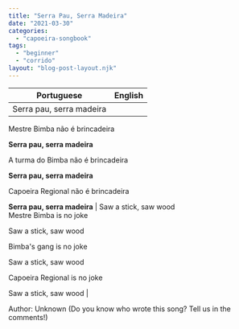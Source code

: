```yaml
---
title: "Serra Pau, Serra Madeira"
date: "2021-03-30"
categories: 
  - "capoeira-songbook"
tags: 
  - "beginner"
  - "corrido"
layout: "blog-post-layout.njk"
---
```


| Portuguese | English |
| --- | --- |
| Serra pau, serra madeira  
Mestre Bimba não é brincadeira  
  
**Serra pau, serra madeira**  
  
A turma do Bimba não é brincadeira  
  
**Serra pau, serra madeira**  
  
Capoeira Regional não é brincadeira  
  
**Serra pau, serra madeira** | Saw a stick, saw wood  
Mestre Bimba is no joke  
  
Saw a stick, saw wood  
  
Bimba's gang is no joke  
  
Saw a stick, saw wood  
  
Capoeira Regional is no joke  
  
Saw a stick, saw wood |

<figcaption>

Author: Unknown (Do you know who wrote this song? Tell us in the comments!)

</figcaption>
